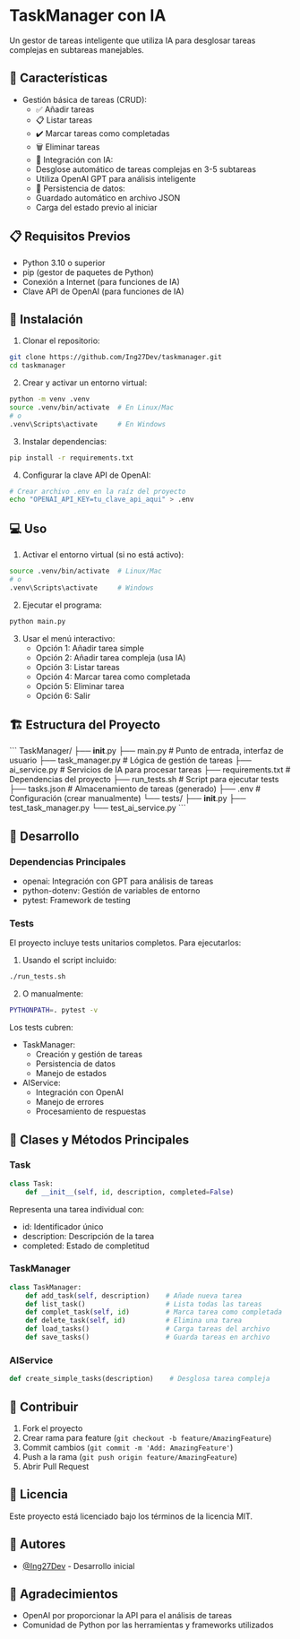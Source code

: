 # TaskManager con IA

Un gestor de tareas inteligente que utiliza IA para desglosar tareas complejas en subtareas manejables.

## 🌟 Características

- Gestión básica de tareas (CRUD):
  - ✅ Añadir tareas
  - 📋 Listar tareas
  - ✔️ Marcar tareas como completadas
  - 🗑️ Eliminar tareas
  - 🤖 Integración con IA:
  - Desglose automático de tareas complejas en 3-5 subtareas
  - Utiliza OpenAI GPT para análisis inteligente
  - 💾 Persistencia de datos:
  - Guardado automático en archivo JSON
  - Carga del estado previo al iniciar

## 📋 Requisitos Previos

- Python 3.10 o superior
- pip (gestor de paquetes de Python)
- Conexión a Internet (para funciones de IA)
- Clave API de OpenAI (para funciones de IA)

## 🚀 Instalación

1. Clonar el repositorio:
```bash
git clone https://github.com/Ing27Dev/taskmanager.git
cd taskmanager
```

2. Crear y activar un entorno virtual:
```bash
python -m venv .venv
source .venv/bin/activate  # En Linux/Mac
# o
.venv\Scripts\activate     # En Windows
```

3. Instalar dependencias:
```bash
pip install -r requirements.txt
```

4. Configurar la clave API de OpenAI:
```bash
# Crear archivo .env en la raíz del proyecto
echo "OPENAI_API_KEY=tu_clave_api_aqui" > .env
```

## 💻 Uso

1. Activar el entorno virtual (si no está activo):
```bash
source .venv/bin/activate  # Linux/Mac
# o
.venv\Scripts\activate     # Windows
```

2. Ejecutar el programa:
```bash
python main.py
```

3. Usar el menú interactivo:
   - Opción 1: Añadir tarea simple
   - Opción 2: Añadir tarea compleja (usa IA)
   - Opción 3: Listar tareas
   - Opción 4: Marcar tarea como completada
   - Opción 5: Eliminar tarea
   - Opción 6: Salir

## 🏗️ Estructura del Proyecto

\`\`\`
TaskManager/
├── __init__.py
├── main.py               # Punto de entrada, interfaz de usuario
├── task_manager.py      # Lógica de gestión de tareas
├── ai_service.py        # Servicios de IA para procesar tareas
├── requirements.txt     # Dependencias del proyecto
├── run_tests.sh        # Script para ejecutar tests
├── tasks.json          # Almacenamiento de tareas (generado)
├── .env               # Configuración (crear manualmente)
└── tests/
    ├── __init__.py
    ├── test_task_manager.py
    └── test_ai_service.py
\`\`\`

## 🔧 Desarrollo

### Dependencias Principales

- openai: Integración con GPT para análisis de tareas
- python-dotenv: Gestión de variables de entorno
- pytest: Framework de testing

### Tests

El proyecto incluye tests unitarios completos. Para ejecutarlos:

1. Usando el script incluido:
```bash
./run_tests.sh
```

2. O manualmente:
```bash
PYTHONPATH=. pytest -v
```

Los tests cubren:
- TaskManager:
  - Creación y gestión de tareas
  - Persistencia de datos
  - Manejo de estados
- AIService:
  - Integración con OpenAI
  - Manejo de errores
  - Procesamiento de respuestas

## 📝 Clases y Métodos Principales

### Task
```python
class Task:
    def __init__(self, id, description, completed=False)
```
Representa una tarea individual con:
- id: Identificador único
- description: Descripción de la tarea
- completed: Estado de completitud

### TaskManager
```python
class TaskManager:
    def add_task(self, description)    # Añade nueva tarea
    def list_task()                    # Lista todas las tareas
    def complet_task(self, id)         # Marca tarea como completada
    def delete_task(self, id)          # Elimina una tarea
    def load_tasks()                   # Carga tareas del archivo
    def save_tasks()                   # Guarda tareas en archivo
```

### AIService
```python
def create_simple_tasks(description)    # Desglosa tarea compleja
```

## 🤝 Contribuir

1. Fork el proyecto
2. Crear rama para feature (`git checkout -b feature/AmazingFeature`)
3. Commit cambios (`git commit -m 'Add: AmazingFeature'`)
4. Push a la rama (`git push origin feature/AmazingFeature`)
5. Abrir Pull Request

## 📄 Licencia

Este proyecto está licenciado bajo los términos de la licencia MIT.

## 👥 Autores

- [@Ing27Dev](https://github.com/Ing27Dev) - Desarrollo inicial

## 🙏 Agradecimientos

- OpenAI por proporcionar la API para el análisis de tareas
- Comunidad de Python por las herramientas y frameworks utilizados

